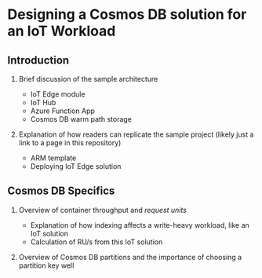 # Designing a Cosmos DB solution for an IoT Workload

## Introduction

1. Brief discussion of the sample architecture

    - IoT Edge module
    - IoT Hub
    - Azure Function App
    - Cosmos DB warm path storage

2. Explanation of how readers can replicate the sample project (likely just a link to a page in this repository)

    - ARM template
    - Deploying IoT Edge solution

## Cosmos DB Specifics

1. Overview of container throughput and *request units*

    - Explanation of how indexing affects a write-heavy workload, like an IoT solution
    - Calculation of RU/s from this IoT solution

2. Overview of Cosmos DB partitions and the importance of choosing a partition key well
